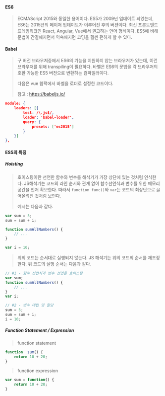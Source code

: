 #### ES6

> ECMAScript 2015와 동일한 용어이다. ES5가 2009년 업데이트 되었는데, ES6는 2015년의 메이저 업데이트가 이루어진 후의 버젼이다. 최신 프론트엔드 프레임워크인 React, Angular, Vue에서 권고하는 언어 형식이다. ES5에 비해 문법이 간결해지면서 익숙해지면 코딩을 훨씬 편하게 할 수 있다.



#### Babel

> 구 버전 브라우저중에서 ES6의 기능을 지원하지 않는 브라우저가 있는데, 이런 브라우저를 위해 transpiling이 필요하다. 바벨은 ES6의 문법을 각 브라우저의 호환 가능한 ES5 버전으로 변환하는 컴파일러이다.
>
> 다음은 vue 웹팩에서 바벨을 로더로 설정한 코드이다.
>
> 참고 : <https://babeljs.io/>

```json
module: {
    loaders: [{
        test: /\.js$/,
        loader: 'babel-loader',
        query: {
            presets: ['es2015']
        }
    }]
},
```



#### ES5의 특징

##### Hoisting

> 호이스팅이란 선언한 함수와 변수를 해석기가 가장 상단에 있는 것처럼 인식한다. JS해석기는 코드의 라인 순서와 관계 없이 함수선언식과 변수를 위한 메모리 공간을 먼저 확보한다. 따라서 `function func()`와 `var`는 코드의 최상단으로 끌어올려진 것처럼 보인다.
>
> 예시는 다음과 같다.

```javascript
var sum = 5;
sum = sum + i;

function sumAllNumbers() {
    // ...
}

var i = 10;
```

> 위의 코드는 순서대로 실행되지 않는다. JS 해석기는 위의 코드의 순서를 재조정한다. 위 코드의 실행 순서는 다음과 같다.

```javascript
// #1 - 함수 선언식과 변수 선언을 호이스팅
var sum;
function sumAllNumbers() {
    // ...
}
var i;

// #2 - 변수 대입 및 할당
sum = 5;
sum = sum + i;
i = 10;
```



##### Function Statement / Expression

> function statement

```javascript
function  sum() {
    return 10 + 20;
}
```

> function expression

```javascript
var sum = function() {
    return 10 + 20;
}
```





